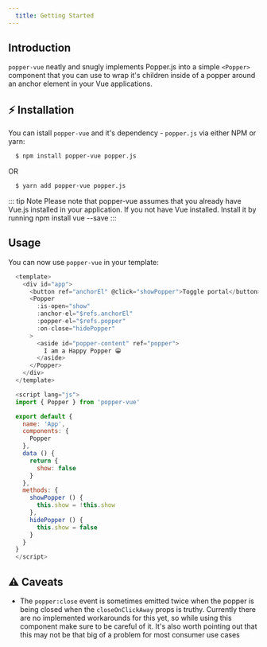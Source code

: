 ```yaml
---
  title: Getting Started
---
```


## Introduction

`popper-vue` neatly and snugly implements Popper.js into a simple `<Popper>` component that you can use to wrap it's children inside of a popper around an anchor element in your Vue applications.

## ⚡️ Installation

You can istall `popper-vue` and it's dependency - `popper.js` via either NPM or yarn:

``` sh
  $ npm install popper-vue popper.js
```
OR

``` sh
  $ yarn add popper-vue popper.js
```

::: tip Note
  Please note that popper-vue assumes that you already have Vue.js installed in your application. If you not have Vue installed. Install it by running npm install vue --save
:::

## Usage

You can now use `popper-vue` in your template:

``` js
  <template>
    <div id="app">
      <button ref="anchorEl" @click="showPopper">Toggle portal</button>
      <Popper
        :is-open="show"
        :anchor-el="$refs.anchorEl"
        :popper-el="$refs.popper"
        :on-close="hidePopper"
      >
        <aside id="popper-content" ref="popper">
          I am a Happy Popper 😀
        </aside>
      </Popper>
    </div>
  </template>

  <script lang="js">
  import { Popper } from 'popper-vue'

  export default {
    name: 'App',
    components: {
      Popper
    },
    data () {
      return {
        show: false
      }
    },
    methods: {
      showPopper () {
        this.show = !this.show
      },
      hidePopper () {
        this.show = false
      }
    }
  }
  </script>
```

## ⚠️ Caveats
 * The `popper:close` event is sometimes emitted twice when the popper is being closed when the `closeOnClickAway` props is truthy. Currently there are no implemented workarounds for this yet, so while using this component make sure to be careful of it. It's also worth pointing out that this may not be that big of a problem for most consumer use cases
